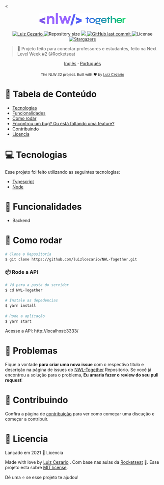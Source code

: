 <<p align="center">
   <img src="./.github/logo.png" alt="NWL-Together" width="280"/>
</p>

<p align="center">	
   <a href="https://www.linkedin.com/in/luiz-lima-cezario/">
      <img alt="Luiz Cezario" src="https://img.shields.io/badge/-luizCezario-8257E5?style=flat&logo=Linkedin&logoColor=white" />
   </a>
  <img alt="Repository size" src="https://img.shields.io/github/repo-size/luizlcezario/NWL-Together?color=4c378b">

  <a aria-label="Completed" href="https://nextlevelweek.com/episodios/omnistack/edicao/2">
    <img src="https://img.shields.io/badge/NWL-Together-NLW 2.0-8257E5?logo=data:image/png;base64,iVBORw0KGgoAAAANSUhEUgAAABAAAAAQCAMAAAAoLQ9TAAAALVBMVEVHcExxWsF0XMJzXMJxWcFsUsD///9jRrzY0u6Xh9Gsn9n39fyMecy0qd2bjNJWBT0WAAAABHRSTlMA2Do606wF2QAAAGlJREFUGJVdj1cWwCAIBLEsRU3uf9xobDH8+GZwUYi8i6ucJwrxKE+7D0G9Q4vlYqtmCSjndr4CgCgzlyFgfKfKCVO0LrPKjmiqMxGXkJwNnXskqWG+1oSM+BSwD8f29YLNjvx/OQrn+g99oQSoNmt3PgAAAABJRU5ErkJggg=="></img>
  </a>
  <a href="https://github.com/luizlcezario/NWL-Together/commits/master">
    <img alt="GitHub last commit" src="https://img.shields.io/github/last-commit/luizlcezario/NWL-Together?color=4c378b">
  </a> 
  <img alt="License" src="https://img.shields.io/badge/license-MIT-8257E5">
  <a href="https://github.com/luizlcezario/N/stargazers">
    <img alt="Stargazers" src="https://img.shields.io/github/stars/luizlcezario/NWL-Together?color=4c378b&logo=github">
  </a>
</p>

> :rocket: Projeto feito para conectar professores e estudantes, feito na Next Level Week #2 @Rocketseat

<p align="center">
    <a href="README.md">Inglês</a>
    ·
    <a href="README-pt.md">Português</a>
 </p>

<div align="center">
  <sub>The NLW #2 project. Built with ❤︎ by
        <a href="https://github.com/luizlcezario">Luiz Cezario</a> 
    </a>
  </sub>
</div>

# :pushpin: Tabela de Conteúdo

* [Tecnologias](#computer-tecnologias)
* [Funcionalidades](#rocket-funcionalidades)
* [Como rodar](#construction_worker-como-rodar)
* [Encontrou um bug? Ou está faltando uma feature?](#bug-problemas)
* [Contribuindo](#tada-contribuindo)
* [Licencia](#closed_book-licencia)

# :computer: Tecnologias
Esse projeto foi feito utilizando as seguintes tecnologias:

* [Typescript](https://www.typescriptlang.org/)      
* [Node](https://nodejs.org/)      

# :rocket: Funcionalidades

* Backend 

# :construction_worker: Como rodar
```bash
# Clone o Repositoria
$ git clone https://github.com/luizlcezario/NWL-Together.git
```
### 📦 Rode a API

```bash
# Vá para a pasta do servidor
$ cd NWL-Together

# Instale as depedencias
$ yarn install

# Rode a aplicação
$ yarn start
```
Acesse a API: http://localhost:3333/


# :bug: Problemas

Fique a vontade **para criar uma nova issue** com o respectivo titulo e descrição na página de issues do [NWL-Together](https://github.com/luizlcezario/NWL-Together/issues) Repositorio. Se você já encontrou a solução para o problema, **Eu amaria fazer o review do seu pull request**!

# :tada: Contribuindo

Confira a página de [contribuição](./CONTRIBUTING.md) para ver como começar uma discução e começar a contribuir.

# :closed_book: Licencia

Lançado em 2021 :closed_book: Licencia

Made with love by [Luiz Cezario](https://github.com/luizlcezario) .
Com base nas aulas da [Rocketseat](https://github.com/Rocketseat) 🚀.
Esse projeto esta sobre [MIT license](./LICENSE).


Dê uma ⭐️ se esse projeto te ajudou!

